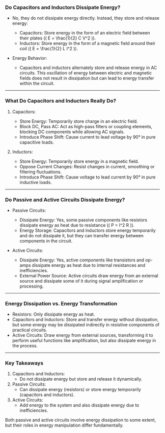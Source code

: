 ### Do Capacitors and Inductors Dissipate Energy?
- No, they do not dissipate energy directly. Instead, they store and release energy:
  - Capacitors: Store energy in the form of an electric field between their plates (\( E = \frac{1}{2} C V^2 \)).
  - Inductors: Store energy in the form of a magnetic field around their coil (\( E = \frac{1}{2} L I^2 \)).

- Energy Behavior:
  - Capacitors and inductors alternately store and release energy in AC circuits. This oscillation of energy between electric and magnetic fields does not result in dissipation but can lead to energy transfer within the circuit.

---

### What Do Capacitors and Inductors Really Do?
1. Capacitors:
   - Store Energy: Temporarily store charge in an electric field.
   - Block DC, Pass AC: Act as high-pass filters or coupling elements, blocking DC components while allowing AC signals.
   - Introduce Phase Shift: Cause current to lead voltage by 90° in pure capacitive loads.

2. Inductors:
   - Store Energy: Temporarily store energy in a magnetic field.
   - Oppose Current Changes: Resist changes in current, smoothing or filtering fluctuations.
   - Introduce Phase Shift: Cause voltage to lead current by 90° in pure inductive loads.

---

### Do Passive and Active Circuits Dissipate Energy?
- Passive Circuits:
  - Dissipate Energy: Yes, some passive components like resistors dissipate energy as heat due to resistance (\( P = I^2 R \)).
  - Energy Storage: Capacitors and inductors store energy temporarily and do not dissipate it, but they can transfer energy between components in the circuit.

- Active Circuits:
  - Dissipate Energy: Yes, active components like transistors and op-amps dissipate energy as heat due to internal resistances and inefficiencies.
  - External Power Source: Active circuits draw energy from an external source and dissipate some of it during signal amplification or processing.

---

### Energy Dissipation vs. Energy Transformation
- Resistors: Only dissipate energy as heat.
- Capacitors and Inductors: Store and transfer energy without dissipation, but some energy may be dissipated indirectly in resistive components of practical circuits.
- Active Circuits: Draw energy from external sources, transforming it to perform useful functions like amplification, but also dissipate energy in the process.

---

### Key Takeaways
1. Capacitors and Inductors:
   - Do not dissipate energy but store and release it dynamically.
2. Passive Circuits:
   - Can dissipate energy (resistors) or store energy temporarily (capacitors and inductors).
3. Active Circuits:
   - Add energy to the system and also dissipate energy due to inefficiencies.

Both passive and active circuits involve energy dissipation to some extent, but their roles in energy manipulation differ fundamentally.
